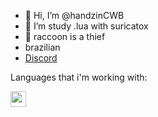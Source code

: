 - 👋 Hi, I’m @handzinCWB
- 👀 I’m study .lua with suricatox
- 🦝 raccoon is a thief
- brazilian 
- [Discord](https://discord.gg/xVpxwmRw3k)

Languages that i'm working with:

<img src="https://upload.wikimedia.org/wikipedia/commons/thumb/c/cf/Lua-Logo.svg/1200px-Lua-Logo.svg.png" width="25vw" height="25vh">  
<!--
<img src="" width="700vw" height="350vh">
-->
<!---
handzinCWB/handzinCWB is a ✨ special ✨ repository because its `README.md` (this file) appears on your GitHub profile.
You can click the Preview link to take a look at your changes.
--->
